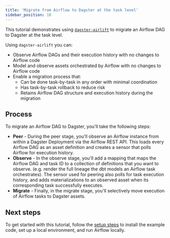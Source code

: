 ```yaml
---
title: 'Migrate from Airflow to Dagster at the task level'
sidebar_position: 10
---
```


This tutorial demonstrates using [`dagster-airlift`](/api/python-api/libraries/dagster-airlift) to migrate an Airflow DAG to Dagster at the task level.

Using `dagster-airlift` you can:

- Observe Airflow DAGs and their execution history with no changes to Airflow code
- Model and observe assets orchestrated by Airflow with no changes to Airflow code
- Enable a migration process that:
  - Can be done task-by-task in any order with minimal coordination
  - Has task-by-task rollback to reduce risk
  - Retains Airflow DAG structure and execution history during the migration

## Process

To migrate an Airflow DAG to Dagster, you'll take the following steps:

- **Peer** - During the peer stage, you'll observe an Airflow instance from within a Dagster Deployment via the Airflow REST API. This loads every Airflow DAG as an asset definition and creates a sensor that polls Airflow for execution history.
- **Observe** - In the observe stage, you'll add a mapping that maps the Airflow DAG and task ID to a collection of definitions that you want to observe. (e.g. render the full lineage the dbt models an Airflow task orchestrates). The sensor used for peering also polls for task execution history, and adds materializations to an observed asset when its corresponding task successfully executes.
- **Migrate** - Finally, in the migrate stage, you'll selectively move execution of Airflow tasks to Dagster assets.

## Next steps

To get started with this tutorial, follow the [setup steps](setup) to install the example code, set up a local environment, and run Airflow locally.
